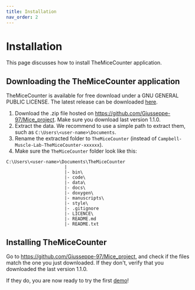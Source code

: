 ```yaml
---
title: Installation
nav_order: 2
---
```


# Installation

This page discusses how to install TheMiceCounter application.

## Downloading the TheMiceCounter application

TheMiceCounter is available for free download under a GNU GENERAL PUBLIC LICENSE. The latest release can be downloaded [here](https://github.com/Giusseppe-97/Mice_project). 

1. Download the .zip file hosted on https://github.com/Giusseppe-97/Mice_project. Make sure you download last version 1.1.0.
2. Extract the data. We recommend to use a simple path to extract them, such as `C:\Users\<user-name>\Documents`.
3. Rename the extracted folder to `TheMiceCounter` (instead of `Campbell-Muscle-Lab-TheMiceCounter-xxxxxx`).
4. Make sure the `TheMiceCounter` folder look like this:

```
C:\Users\<user-name>\Documents\TheMiceCounter
                      |
                      |- bin\
                      |- code\
                      |- data\
                      |- docs\
                      |- doxygen\
                      |- manuscripts\    
                      |- style\       
                      |- .gitignore  
                      |- LICENCE\    
                      |- README.md  
                      |- README.txt                                                                              
```

## Installing TheMiceCounter

Go to <https://github.com/Giusseppe-97/Mice_project>, and check if the files match the one you just downloaded.
If they don't, verify that you downloaded the last version 1.1.0.

If they do, you are now ready to try the first [demo](../demos/getting_started/getting_started.html)!